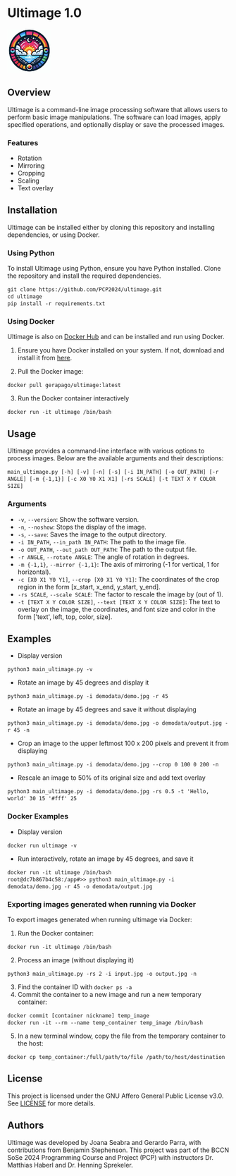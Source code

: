 # Ultimage 1.0
<img src="https://raw.githubusercontent.com/PCP2024/ultimage/main/demodata/logo.png" height="100" width="100">

## Overview
Ultimage is a command-line image processing software that allows users to perform basic image manipulations. The software can load images, apply specified operations, and optionally display or save the processed images.

### Features
- Rotation
- Mirroring
- Cropping
- Scaling
- Text overlay

## Installation
Ultimage can be installed either by cloning this repository and installing dependencies, or using Docker.
### Using Python
To install Ultimage using Python, ensure you have Python installed. Clone the repository and install the required dependencies.
```
git clone https://github.com/PCP2024/ultimage.git
cd ultimage
pip install -r requirements.txt
```

### Using Docker
Ultimage is also on [Docker Hub](https://hub.docker.com/r/gerapago/ultimage) and can be installed and run using Docker.

1. Ensure you have Docker installed on your system. If not, download and install it from [here](https://www.docker.com/get-started/).

2. Pull the Docker image:
```
docker pull gerapago/ultimage:latest
```
3. Run the Docker container interactively
```
docker run -it ultimage /bin/bash
```

## Usage 
Ultimage provides a command-line interface with various options to process images. Below are the available arguments and their descriptions:
```
main_ultimage.py [-h] [-v] [-n] [-s] [-i IN_PATH] [-o OUT_PATH] [-r ANGLE] [-m {-1,1}] [-c X0 Y0 X1 X1] [-rs SCALE] [-t TEXT X Y COLOR SIZE]
```

### Arguments
- `-v`, `--version`: Show the software version.
- `-n`, `--noshow`: Stops the display of the image.
- `-s`, `--save`: Saves the image to the output directory.
- `-i IN_PATH`, `--in_path IN_PATH`: The path to the image file.
- `-o OUT_PATH`, `--out_path OUT_PATH`: The path to the output file.
- `-r ANGLE`, `--rotate ANGLE`: The angle of rotation in degrees.
- `-m {-1,1}`, `--mirror {-1,1}`: The axis of mirroring (-1 for vertical, 1 for horizontal).
- `-c [X0 X1 Y0 Y1]`, `--crop [X0 X1 Y0 Y1]`: The coordinates of the crop region in the form [x_start, x_end, y_start, y_end].
- `-rs SCALE`, `--scale SCALE`: The factor to rescale the image by (out of 1).
- `-t [TEXT X Y COLOR SIZE]`, `--text [TEXT X Y COLOR SIZE]`: The text to overlay on the image, the coordinates, and font size and color in the form ['text', left, top, color, size].

## Examples
- Display version
```
python3 main_ultimage.py -v
```
- Rotate an image by 45 degrees and display it
```
python3 main_ultimage.py -i demodata/demo.jpg -r 45
```
- Rotate an image by 45 degrees and save it without displaying
```
python3 main_ultimage.py -i demodata/demo.jpg -o demodata/output.jpg -r 45 -n
```
- Crop an image to the upper leftmost 100 x 200 pixels and prevent it from displaying
```
python3 main_ultimage.py -i demodata/demo.jpg --crop 0 100 0 200 -n
```
- Rescale an image to 50% of its original size and add text overlay
```
python3 main_ultimage.py -i demodata/demo.jpg -rs 0.5 -t 'Hello, world' 30 15 '#fff' 25
```

### Docker Examples
- Display version
```
docker run ultimage -v
```
- Run interactively, rotate an image by 45 degrees, and save it
```
docker run -it ultimage /bin/bash
root@dc7b867b4c58:/app#>> python3 main_ultimage.py -i demodata/demo.jpg -r 45 -o demodata/output.jpg
```
### Exporting images generated when running via Docker
To export images generated when running ultimage via Docker:
1. Run the Docker container:
```
docker run -it ultimage /bin/bash
```
2. Process an image (without displaying it)
```
python3 main_ultimage.py -rs 2 -i input.jpg -o output.jpg -n
```
3. Find the container ID with `docker ps -a`
4. Commit the container to a new image and run a new temporary container:
```
docker commit [container nickname] temp_image
docker run -it --rm --name temp_container temp_image /bin/bash
```
5. In a new terminal window, copy the file from the temporary container to the host:
```
docker cp temp_container:/full/path/to/file /path/to/host/destination
```

## License
This project is licensed under the GNU Affero General Public License v3.0. See [LICENSE](https://github.com/PCP2024/ultimage/blob/main/LICENSE) for more details.

## Authors
Ultimage was developed by Joana Seabra and Gerardo Parra, with contributions from Benjamin Stephenson. This project was part of the BCCN SoSe 2024 Programming Course and Project (PCP) with instructors Dr. Matthias Haberl and Dr. Henning Sprekeler. 
